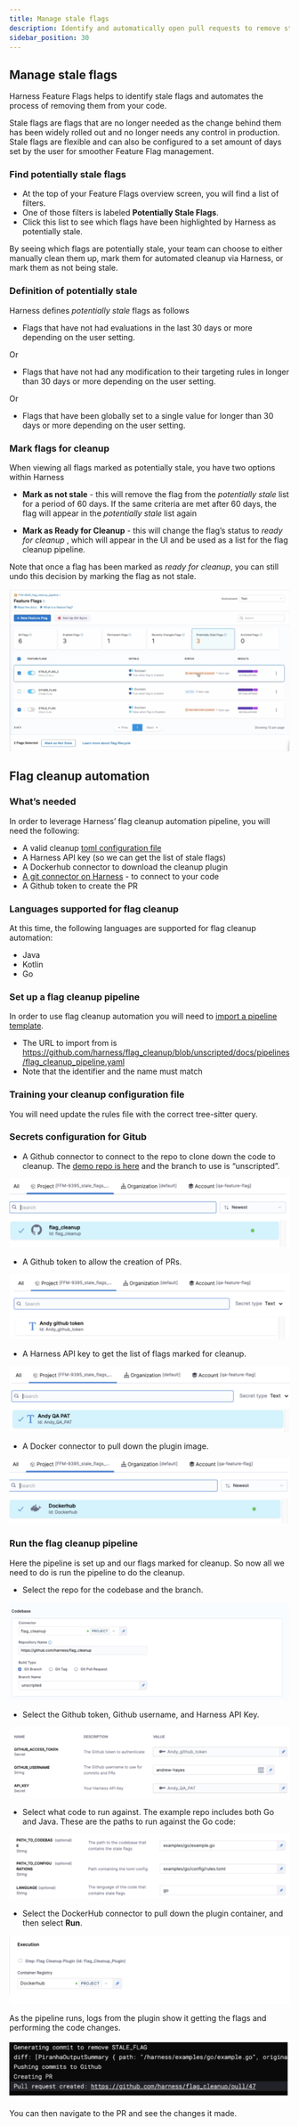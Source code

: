 ```yaml
---
title: Manage stale flags
description: Identify and automatically open pull requests to remove stale feature flags from your code.
sidebar_position: 30
---
```


## Manage stale flags

Harness Feature Flags helps to identify stale flags and automates the process of removing them from your code.

Stale flags are flags that are no longer needed as the change behind them has been widely rolled out and no longer needs any control in production. Stale flags are flexible and can also be configured to a set amount of days set by the user for smoother Feature Flag management.

### Find potentially stale flags

- At the top of your Feature Flags overview screen, you will find a list of filters.
- One of those filters is labeled **Potentially Stale Flags**.
- Click this list to see which flags have been highlighted by Harness as potentially stale.

By seeing which flags are potentially stale, your team can choose to either manually clean them up, mark them for automated cleanup via Harness, or mark them as not being stale.

### Definition of potentially stale

Harness defines _potentially stale_ flags as follows

- Flags that have not had evaluations in the last 30 days or more depending on the user setting.

Or

- Flags that have not had any modification to their targeting rules in longer than 30 days or more depending on the user setting.

Or

- Flags that have been globally set to a single value for longer than 30 days or more depending on the user setting.

### Mark flags for cleanup

When viewing all flags marked as potentially stale, you have two options within Harness

- **Mark as not stale** - this will remove the flag from the _potentially stale_ list for a period of 60 days. If the same criteria are met after 60 days, the flag will appear in the _potentially stale_ list again

- **Mark as Ready for Cleanup** - this will change the flag’s status to _ready for cleanup_ , which will appear in the UI and be used as a list for the flag cleanup pipeline.

Note that once a flag has been marked as _ready for cleanup_, you can still undo this decision by marking the flag as not stale.

![A view of the Harness Feature Flags dashboard with the potentially stale flags filter selectd](./static/stale-flags-filter.png)

## Flag cleanup automation

### What’s needed

In order to leverage Harness’ flag cleanup automation pipeline, you will need the following:

- A valid cleanup [toml configuration file](https://www.google.com/url?q=https://github.com/harness/flag_cleanup/blob/unscripted/docs/1_understanding_rules.md&sa=D&source=docs&ust=1695064949403882&usg=AOvVaw19GoyueRvzdkIJXRnwLyhx)
- A Harness API key (so we can get the list of stale flags)
- A Dockerhub connector to download the cleanup plugin
- [A git connector on Harness](https://developer.harness.io/docs/platform/connectors/code-repositories/ref-source-repo-provider/git-hub-connector-settings-reference/) - to connect to your code
- A Github token to create the PR

### Languages supported for flag cleanup

At this time, the following languages are supported for flag cleanup automation:

- Java
- Kotlin
- Go

### Set up a flag cleanup pipeline

In order to use flag cleanup automation you will need to [import a pipeline template](https://developer.harness.io/docs/platform/git-experience/import-a-template-from-git/).

- The URL to import from is https://github.com/harness/flag_cleanup/blob/unscripted/docs/pipelines/flag_cleanup_pipeline.yaml
- Note that the identifier and the name must match

<DocVideo src="https://www.youtube.com/embed/sSP1nxrBwxo?si=dGI7vBmio6pfhWnX" />

### Training your cleanup configuration file

You will need update the rules file with the correct tree-sitter query.

<DocVideo src="https://www.youtube.com/embed/Y22vmMNwPYU?si=W-SHEQlHV-3cNYOg" />

### Secrets configuration for Gitub

- A Github connector to connect to the repo to clone down the code to cleanup. The [demo repo is here](https://github.com/harness/flag_cleanup) and the branch to use is “unscripted”.

![Step one of importing a pipeline template](./static/setting-up-cleanup-1.png)

- A Github token to allow the creation of PRs.

![Step two of importing a pipeline template](./static/setting-up-cleanup-2.png)

- A Harness API key to get the list of flags marked for cleanup.

![Step three of importing a pipeline template](./static/setting-up-cleanup-3.png)

- A Docker connector to pull down the plugin image.

![Step four of importing a pipeline template](./static/setting-up-cleanup-4.png)

### Run the flag cleanup pipeline

Here the pipeline is set up and our flags marked for cleanup. So now all we need to do is run the pipeline to do the cleanup.

- Select the repo for the codebase and the branch.

![Step one of running the flag cleanup pipeline](./static/running-cleanup-pipeline-1.png)

- Select the Github token, Github username, and Harness API Key.

![Step two of running the flag cleanup pipeline](./static/running-cleanup-pipeline-2.png)

- Select what code to run against. The example repo includes both Go and Java. These are the paths to run against the Go code:

![Step three of running the flag cleanup pipeline](./static/running-cleanup-pipeline-3.png)

- Select the DockerHub connector to pull down the plugin container, and then select **Run**.

![Step four of running the flag cleanup pipeline](./static/running-cleanup-pipeline-4.png)

As the pipeline runs, logs from the plugin show it getting the flags and performing the code changes.

![Output of cleanup pipline](./static/output-of-cleanup-pipeline.png)

You can then navigate to the PR and see the changes it made.
